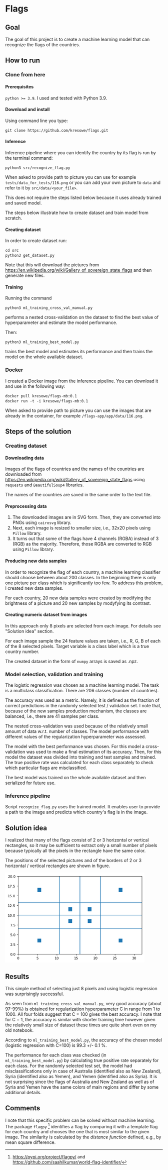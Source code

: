 # Flags

## Goal 

The goal of this project is to create a machine learning model that can recognize the flags of the countries.

## How to run

### Clone from here

#### Prerequisites

`python >= 3.9`. I used and tested with Python 3.9.

#### Download and install

Using command line you type:

```commandline
git clone https://github.com/kresowe/flags.git
```

#### Inference

Inference pipeline where you can identify the country by its flag is run by the terminal command:

```commandline
python3 src/recognize_flag.py 
```

When asked to provide path to picture you can use for example `tests/data_for_tests/116.png` or you can add your own picture to `data` and refer to it by `src/data/<your_file>`.

This does not require the steps listed below because it uses already trained and saved model.

The steps below illustrate how to create dataset and train model from scratch.

#### Creating dataset

In order to create dataset run:

```commandline
cd src
python3 get_dataset.py 
```

Note that this will download the pictures from  https://en.wikipedia.org/wiki/Gallery_of_sovereign_state_flags and then generate new files. 

#### Training 

Running the command

```commandline
python3 ml_training_cross_val_manual.py 
```

performs a nested cross-validation on the dataset to find the best value of hyperparameter and estimate the model performance.

Then:

```commandline
python3 ml_training_best_model.py
```

trains the best model and estimates its performance and then trains the model on the whole available dataset.

### Docker

I created a Docker image from the inference pipeline. You can download it and use in the following way:
```commandline
docker pull kresowe/flags-mb:0.1
docker run -t -i kresowe/flags-mb:0.1
```

When asked to provide path to picture you can use the images that are already in the container, for example `/flags-app/app/data/116.png`.


## Steps of the solution

### Creating dataset

#### Downloading data

Images of the flags of countries and the names of the countries are downloaded from https://en.wikipedia.org/wiki/Gallery_of_sovereign_state_flags using `requests` and `BeautifulSoup4` libraries. 

The names of the countries are saved in the same order to the text file.

#### Preprocessing data

1. The downloaded images are in SVG form. Then, they are converted into PNGs using `cairosvg` library.
2. Next, each image is resized to smaller size, i.e., 32x20 pixels using `Pillow` library.
3. It turns out that some of the flags have 4 channels (RGBA) instead of 3 (RGB) as the majority. Therefore, those RGBA are converted to RGB using `Pillow` library. 

#### Producing new data samples

In order to recognize the flag of each country, a machine learning classifier should choose between about 200 classes. In the beginning there is only one picture per class which is significantly too few. To address this problem, I created new data samples.

For each country, 20 new data samples were created by modifying the brightness of a picture and 20 new samples by modyfying its contrast.

#### Creating numeric dataset from images

In this approach only 8 pixels are selected from each image. For details see "Solution idea" section. 

For each image sample the 24 feature values are taken, i.e., R, G, B of each of the 8 selected pixels. Target variable is a class label which is a true country number.

The created dataset in the form of `numpy` arrays is saved as .npz.

### Model selection, validation and training

The logistic regression was chosen as a machine learning model. The task is a multiclass classification. There are 206 classes (number of countries).

The accuracy was used as a metric. Namely, it is defined as the fraction of correct predictions in the randomly selected test / validation set. I note that, because of the new samples production mechanism, the classes are balanced, i.e., there are 41 samples per class.  

The nested cross-validation was used because of the relatively small amount of data w.r.t. number of classes. The model performance with different values of the regularization hyperparameter was assessed.

The model with the best performance was chosen. For this model a cross-validation was used to make a final estimation of its accuracy. Then, for this model the dataset was divided into training and test samples and trained. The true positive rate was calculated for each class separately to check which particular flags are misclassified. 

The best model was trained on the whole available dataset and then serialized for future use.

### Inference pipeline

Script `recognize_flag.py` uses the trained model. It enables user to provide a path to the image and predicts which country's flag is in the image.

## Solution idea

I realized that many of the flags consist of 2 or 3 horizontal or vertical rectangles, so it may be sufficient to extract only a small number of pixels because typically all the pixels in the rectangle have the same color.

The positions of the selected pictures and of the borders of 2 or 3 horizontal / vertical rectangles are shown in figure.

![alt text](https://github.com/kresowe/flags/blob/master/src/img/pixels.png?raw=true)

## Results

This simple method of selecting just 8 pixels and using logistic regression was surprisingly successful.

As seen from `ml_training_cross_val_manual.py`, very good accuracy (about 97-99%) is obtained for regularization hyperparameter C in range from 1 to 1000. All four folds suggest that C = 100 gives the best accuracy. I note that for C = 1, the accuracy is similar with shorter training time however given the relatively small size of dataset these times are quite short even on my old notebook.

According to `ml_training_best_model.py`, the accuracy of the chosen model (logistic regression with C=100) is 99.3 +/- 0.1 %. 

The performance for each class was checked (in `ml_training_best_model.py`) by calculating true positive rate separately for each class. For the randomly selected test set, the model had misclassifications only in case of Australia (identified also as New Zealand), Syria (identified also as Yemen), and Yemen (identified also as Syria). It is not surprising since the flags of Australia and New Zealand as well as of Syria and Yemen have the same colors of main regions and differ by some additional details.

## Comments

I note that this specific problem can be solved without machine learning. The package `flagpy` [^1] identifies a flag by comparing it with a template flag for each country and chooses the one that is most similar to the given image. The similarity is calculated by the *distance function* defined, e.g., by mean square difference.   


[^1]: https://pypi.org/project/flagpy/ and https://github.com/saahilkumar/world-flag-identifier/